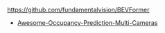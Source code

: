 

https://github.com/fundamentalvision/BEVFormer

- [Awesome-Occupancy-Prediction-Multi-Cameras](../Chapter09-Appendix/Awesome-Occupancy-Prediction-Multi-Cameras.md)
